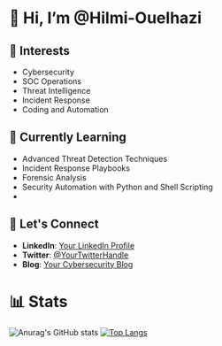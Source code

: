 # 👋 Hi, I’m @Hilmi-Ouelhazi

## 👀 Interests
- Cybersecurity
- SOC Operations
- Threat Intelligence
- Incident Response
- Coding and Automation

## 🌱 Currently Learning
- Advanced Threat Detection Techniques
- Incident Response Playbooks
- Forensic Analysis
- Security Automation with Python and Shell Scripting
- 
## 💬 Let's Connect
- **LinkedIn**: [Your LinkedIn Profile]([https://www.linkedin.com/in/yourprofile/](https://www.linkedin.com/in/hilmi-ouelhazi/))
- **Twitter**: [@YourTwitterHandle]([https://twitter.com/yourhandle](https://x.com/hilmi_walhazi))
- **Blog**: [Your Cybersecurity Blog](https://yourblog.com)
  
# 📊 Stats

![Anurag's GitHub stats](https://github-readme-stats.vercel.app/api?username=Hilmi-z&show_icons=true&theme=github_dark)
[![Top Langs](https://github-readme-stats.vercel.app/api/top-langs/?username=Hilmi-z&layout=donut&theme=github_dark)](https://github.com/anuraghazra/github-readme-stats)
